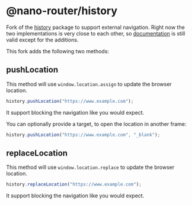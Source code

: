 # @nano-router/history

Fork of the [history](https://www.npmjs.com/package/history) package to support external navigation. Right now the two implementations is very close to each other, so [documentation](https://github.com/ReactTraining/history/tree/master/docs) is still valid except for the additions.

This fork adds the following two methods:

## pushLocation

This method will use `window.location.assign` to update the browser location.

```js
history.pushLocation("https://www.example.com");
```

It support blocking the navigation like you would expect.

You can optionally provide a target, to open the location in another frame:

```js
history.pushLocation("https://www.example.com", "_blank");
```

## replaceLocation

This method will use `window.location.replace` to update the browser location.

```js
history.replaceLocation("https://www.example.com");
```

It support blocking the navigation like you would expect.
